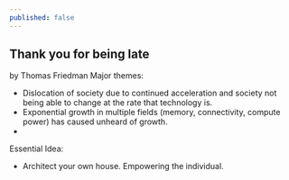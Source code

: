 ```yaml
---
published: false
---
```

## Thank you for being late
by Thomas Friedman
Major themes:
* Dislocation of society due to continued acceleration and society not being able to change at the rate that technology is.
* Exponential growth in multiple fields (memory, connectivity, compute power) has caused unheard of growth.
*

Essential Idea:
* Architect your own house. Empowering the individual. 

